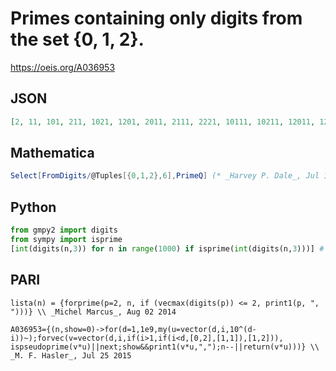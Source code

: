 # Primes containing only digits from the set \{0, 1, 2\}\.
https://oeis.org/A036953
## JSON
```JSON
[2, 11, 101, 211, 1021, 1201, 2011, 2111, 2221, 10111, 10211, 12011, 12101, 12211, 20011, 20021, 20101, 20201, 21001, 21011, 21101, 21121, 21211, 21221, 22111, 101021, 101111, 101221, 102001, 102101, 102121, 110221, 111121, 111211, 112111]
```
## Mathematica
```Mathematica
Select[FromDigits/@Tuples[{0,1,2},6],PrimeQ] (* _Harvey P. Dale_, Jul 11 2017 *)
```
## Python
```Python
from gmpy2 import digits
from sympy import isprime
[int(digits(n,3)) for n in range(1000) if isprime(int(digits(n,3)))] # _Chai Wah Wu_, Jul 31 2014
```
## PARI
```PARI
lista(n) = {forprime(p=2, n, if (vecmax(digits(p)) <= 2, print1(p, ", ")))} \\ _Michel Marcus_, Aug 02 2014
```
```PARI
A036953={(n,show=0)->for(d=1,1e9,my(u=vector(d,i,10^(d-i))~);forvec(v=vector(d,i,if(i>1,if(i<d,[0,2],[1,1]),[1,2])), ispseudoprime(v*u)||next;show&&print1(v*u,",");n--||return(v*u)))} \\ _M. F. Hasler_, Jul 25 2015
```
